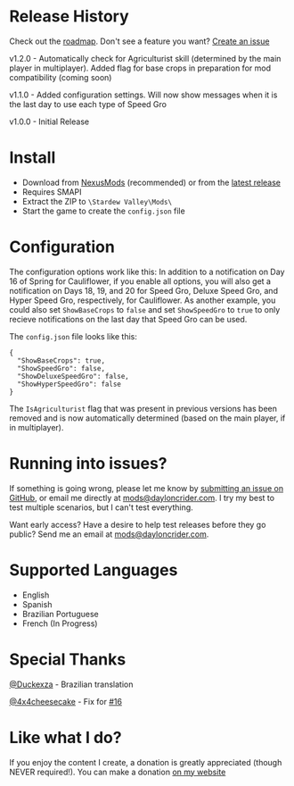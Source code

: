 # Release History
Check out the [roadmap](https://github.com/dmcrider/LastDayToPlant/projects/1). Don't see a feature you want? [Create an issue](https://github.com/dmcrider/LastDayToPlant/issues/new)

v1.2.0 - Automatically check for Agriculturist skill (determined by the main player in multiplayer). Added flag for base crops in preparation for mod compatibility (coming soon)

v1.1.0 - Added configuration settings. Will now show messages when it is the last day to use each type of Speed Gro

v1.0.0 - Initial Release

# Install
- Download from [NexusMods](https://www.nexusmods.com/stardewvalley/mods/7917) (recommended) or from the [latest release](/dmcrider/LastDayToPlant/releases/latest)
- Requires SMAPI
- Extract the ZIP to `\Stardew Valley\Mods\`
- Start the game to create the `config.json` file

# Configuration
The configuration options work like this: In addition to a notification on Day 16 of Spring for Cauliflower, if you enable all options, you will also get a notification on Days 18, 19, and 20 for Speed Gro, Deluxe Speed Gro, and Hyper Speed Gro, respectively, for Cauliflower. As another example, you could also set `ShowBaseCrops` to `false` and set `ShowSpeedGro` to `true` to only recieve notifications on the last day that Speed Gro can be used.

The `config.json` file looks like this:

    {
      "ShowBaseCrops": true,
      "ShowSpeedGro": false,
      "ShowDeluxeSpeedGro": false,
      "ShowHyperSpeedGro": false
    }

The `IsAgriculturist` flag that was present in previous versions has been removed and is now automatically determined (based on the main player, if in multiplayer).

# Running into issues?
If something is going wrong, please let me know by [submitting an issue on GitHub](https://github.com/dmcrider/LastDayToPlant/issues/new), or email me directly at [mods@dayloncrider.com](mailto:mods@dayloncrider.com). I try my best to test multiple scenarios, but I can't test everything.

Want early access? Have a desire to help test releases before they go public? Send me an email at [mods@dayloncrider.com](mailto:mods@dayloncrider.com).

# Supported Languages
- English
- Spanish
- Brazilian Portuguese
- French (In Progress)

# Special Thanks
[@Duckexza](https://github.com/Duckexza) - Brazilian translation

[@4x4cheesecake](https://github.com/4x4cheesecake) - Fix for [#16](https://github.com/dmcrider/LastDayToPlant/issues/16)

# Like what I do?
If you enjoy the content I create, a donation is greatly appreciated (though NEVER required!). You can make a donation [on my website](https://www.dayloncrider.com/donations)
